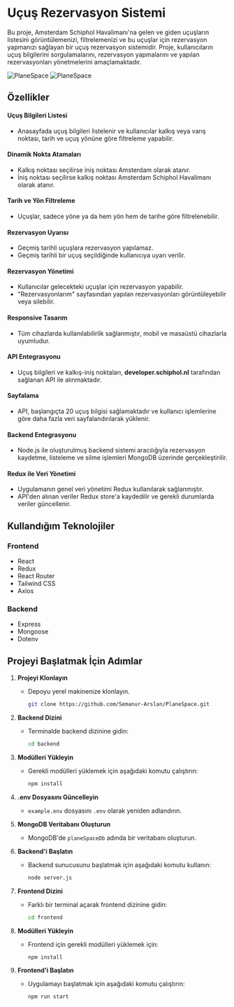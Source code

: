 # Uçuş Rezervasyon Sistemi

Bu proje, Amsterdam Schiphol Havalimanı'na gelen ve giden uçuşların listesini görüntülemenizi, filtrelemenizi ve bu uçuşlar için rezervasyon yapmanızı sağlayan bir uçuş rezervasyon sistemidir. Proje, kullanıcıların uçuş bilgilerini sorgulamalarını, rezervasyon yapmalarını ve yapılan rezervasyonları yönetmelerini amaçlamaktadır.

![PlaneSpace](applicationImages/web.gif)
![PlaneSpace](applicationImages/mobile.gif)

## Özellikler

#### Uçuş Bilgileri Listesi
- Anasayfada uçuş bilgileri listelenir ve kullanıcılar kalkış veya varış noktası, tarih ve uçuş yönüne göre filtreleme yapabilir.

#### Dinamik Nokta Atamaları
- Kalkış noktası seçilirse iniş noktası Amsterdam olarak atanır.
- İniş noktası seçilirse kalkış noktası Amsterdam Schiphol Havalimanı olarak atanır.

#### Tarih ve Yön Filtreleme
- Uçuşlar, sadece yöne ya da hem yön hem de tarihe göre filtrelenebilir.

#### Rezervasyon Uyarısı
- Geçmiş tarihli uçuşlara rezervasyon yapılamaz.
- Geçmiş tarihli bir uçuş seçildiğinde kullanıcıya uyarı verilir.

#### Rezervasyon Yönetimi
- Kullanıcılar gelecekteki uçuşlar için rezervasyon yapabilir.
- "Rezervasyonlarım" sayfasından yapılan rezervasyonları görüntüleyebilir veya silebilir.

#### Responsive Tasarım
- Tüm cihazlarda kullanılabilirlik sağlanmıştır, mobil ve masaüstü cihazlarla uyumludur.

#### API Entegrasyonu
- Uçuş bilgileri ve kalkış-iniş noktaları, **developer.schiphol.nl** tarafından sağlanan API ile alınmaktadır.

#### Sayfalama
- API, başlangıçta 20 uçuş bilgisi sağlamaktadır ve kullanıcı işlemlerine göre daha fazla veri sayfalandırılarak yüklenir.

#### Backend Entegrasyonu
- Node.js ile oluşturulmuş backend sistemi aracılığıyla rezervasyon kaydetme, listeleme ve silme işlemleri MongoDB üzerinde gerçekleştirilir.

#### Redux ile Veri Yönetimi
- Uygulamanın genel veri yönetimi Redux kullanılarak sağlanmıştır.
- API'den alınan veriler Redux store'a kaydedilir ve gerekli durumlarda veriler güncellenir.

## Kullandığım Teknolojiler

### Frontend
- React
- Redux
- React Router
- Tailwind CSS
- Axios

### Backend
- Express
- Mongoose
- Dotenv

## Projeyi Başlatmak İçin Adımlar

1. **Projeyi Klonlayın**
   - Depoyu yerel makinenize klonlayın.
     ```bash
     git clone https://github.com/Semanur-Arslan/PlaneSpace.git
     ```

2. **Backend Dizini**
   - Terminalde backend dizinine gidin:
     ```bash
     cd backend
     ```

3. **Modülleri Yükleyin**
   - Gerekli modülleri yüklemek için aşağıdaki komutu çalıştırın:
     ```bash
     npm install
     ```

4. **.env Dosyasını Güncelleyin**
   - `example.env` dosyasını `.env` olarak yeniden adlandırın.

5. **MongoDB Veritabanı Oluşturun**
   - MongoDB'de `planeSpaceDb` adında bir veritabanı oluşturun.

6. **Backend'i Başlatın**
   - Backend sunucusunu başlatmak için aşağıdaki komutu kullanın:
     ```bash
     node server.js
     ```

7. **Frontend Dizini**
   - Farklı bir terminal açarak frontend dizinine gidin:
     ```bash
     cd frontend
     ```

8. **Modülleri Yükleyin**
   - Frontend için gerekli modülleri yüklemek için:
     ```bash
     npm install
     ```

9. **Frontend'i Başlatın**
   - Uygulamayı başlatmak için aşağıdaki komutu çalıştırın:
     ```bash
     npm run start
     ```


